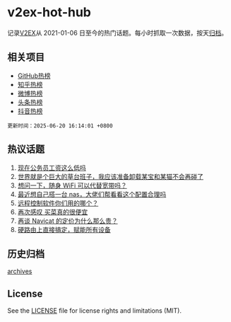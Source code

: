 # v2ex-hot-hub

 记录[V2EX](https://www.v2ex.com/)从 2021-01-06 日至今的热门话题。每小时抓取一次数据，按天[归档](archives)。
 
 ## 相关项目

- [GitHub热榜](https://github.com/snaildev/github-hot-hub)
- [知乎热榜](https://github.com/snaildev/zhihu-hot-hub)
- [微博热榜](https://github.com/snaildev/weibo-hot-hub)
- [头条热榜](https://github.com/snaildev/toutiao-hot-hub)
- [抖音热榜](https://github.com/snaildev/douyin-hot-hub)


 `更新时间：2025-06-20 16:14:01 +0800`

## 热议话题

1. [现在公务员工资这么低吗](https://www.v2ex.com/t/1139847)
1. [世界就是个巨大的草台班子，我应该准备卸载某宝和某猫不会再碰了](https://www.v2ex.com/t/1139712)
1. [想问一下，随身 WiFi 可以代替宽带吗？](https://www.v2ex.com/t/1139801)
1. [最近想自己搭一台 nas，大佬们帮看看这个配置合理吗](https://www.v2ex.com/t/1139803)
1. [远程控制软件你们用的哪个？](https://www.v2ex.com/t/1139811)
1. [再次感叹 买菜真的很便宜](https://www.v2ex.com/t/1139876)
1. [再谈 Navicat 的定价为什么那么贵？](https://www.v2ex.com/t/1139715)
1. [硬路由上直接搞定，赋能所有设备](https://www.v2ex.com/t/1139822)

## 历史归档

[archives](archives)

## License

See the [LICENSE](LICENSE) file for license rights and limitations (MIT).
